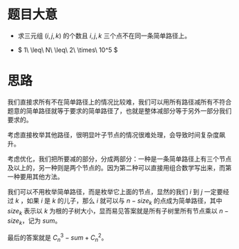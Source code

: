 # 题目大意

- 求三元组 $(i,j,k)$ 的个数且 $i,j,k$ 三个点不在同一条简单路径上。

- $ 1\ \leq\ N\ \leq\ 2\ \times\ 10^5 $

# 思路

我们直接求所有不在简单路径上的情况比较难，我们可以用所有路径减所有不符合题意的简单路径就等于要求的简单路径了，也就是整体减部分等于另外一部分我们要求的。

考虑直接枚举其他路径，很明显叶子节点的情况很难处理，会导致时间复杂度飙升。

考虑优化，我们把所要减的部分，分成两部分：一种是一条简单路径上有三个节点及以上的，另一种则是两个节点的。因为第二种可以直接用组合数学写出来，而第一种要用其他方法。

我们可以不用枚举简单路径，而是枚举它上面的节点，显然的我们 $i$ 到 $j$ 一定要经过 $k$ ，如果 $i$ 是 $k$ 的儿子，那么 $i$ 就可以与 $n-size_k$ 的点成为简单路径，其中 $size_k$ 表示以 $k$ 为根的子树大小，显而易见答案就是所有子树里所有节点乘以 $n-size_k$，记为 $sum$。

最后的答案就是 $C^3_n-sum+C^2_n$。
